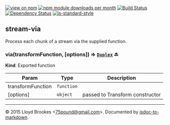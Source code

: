 [![view on npm](http://img.shields.io/npm/v/stream-via.svg)](https://www.npmjs.org/package/stream-via)
[![npm module downloads per month](http://img.shields.io/npm/dm/stream-via.svg)](https://www.npmjs.org/package/stream-via)
[![Build Status](https://travis-ci.org/75lb/stream-via.svg?branch=master)](https://travis-ci.org/75lb/stream-via)
[![Dependency Status](https://david-dm.org/75lb/stream-via.svg)](https://david-dm.org/75lb/stream-via)
[![js-standard-style](https://img.shields.io/badge/code%20style-standard-brightgreen.svg)](https://github.com/feross/standard)

<a name="module_stream-via"></a>
## stream-via
Process each chunk of a stream via the supplied function.

<a name="exp_module_stream-via--via"></a>
### via(transformFunction, [options]) ⇒ <code>[Duplex](https://nodejs.org/api/stream.html#stream_class_stream_duplex)</code> ⏏
**Kind**: Exported function  

| Param | Type | Description |
| --- | --- | --- |
| transformFunction | <code>function</code> |  |
| [options] | <code>object</code> | passed to Transform constructor |


* * *

&copy; 2015 Lloyd Brookes \<75pound@gmail.com\>. Documented by [jsdoc-to-markdown](https://github.com/jsdoc2md/jsdoc-to-markdown).
